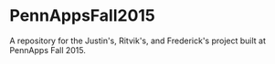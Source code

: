 # PennAppsFall2015
A repository for the Justin's, Ritvik's, and Frederick's project built at PennApps Fall 2015.
